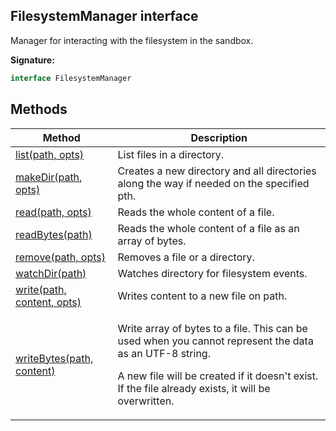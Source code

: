 
## FilesystemManager interface

Manager for interacting with the filesystem in the sandbox.

**Signature:**

```typescript
interface FilesystemManager 
```

## Methods

|  Method | Description |
|  --- | --- |
|  [list(path, opts)](./sdk.filesystemmanager.list.md) | List files in a directory. |
|  [makeDir(path, opts)](./sdk.filesystemmanager.makedir.md) | Creates a new directory and all directories along the way if needed on the specified pth. |
|  [read(path, opts)](./sdk.filesystemmanager.read.md) | Reads the whole content of a file. |
|  [readBytes(path)](./sdk.filesystemmanager.readbytes.md) | Reads the whole content of a file as an array of bytes. |
|  [remove(path, opts)](./sdk.filesystemmanager.remove.md) | Removes a file or a directory. |
|  [watchDir(path)](./sdk.filesystemmanager.watchdir.md) | Watches directory for filesystem events. |
|  [write(path, content, opts)](./sdk.filesystemmanager.write.md) | Writes content to a new file on path. |
|  [writeBytes(path, content)](./sdk.filesystemmanager.writebytes.md) | <p>Write array of bytes to a file. This can be used when you cannot represent the data as an UTF-8 string.</p><p>A new file will be created if it doesn't exist. If the file already exists, it will be overwritten.</p> |

